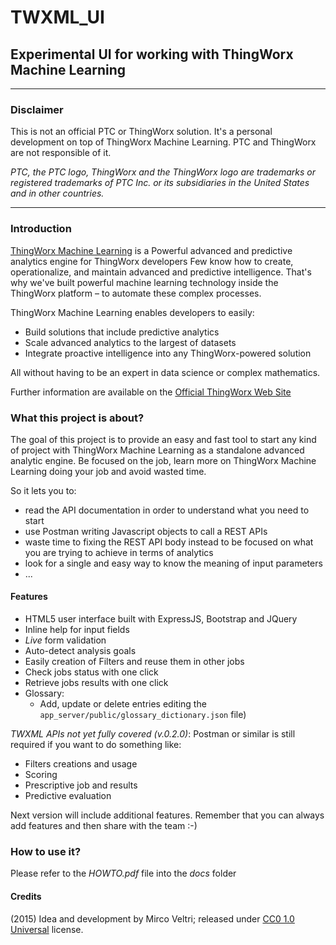 # TWXML_UI
## Experimental UI for working with ThingWorx Machine Learning

--------------------------------------------------------------------------------
### Disclaimer
This is not an official PTC or ThingWorx solution. It's a personal development on top of ThingWorx Machine Learning. PTC and ThingWorx are not responsible of it.

_PTC, the PTC logo, ThingWorx and the ThingWorx logo are trademarks or registered trademarks of PTC Inc. or its subsidiaries in the United States and in other countries._

--------------------------------------------------------------------------------

### Introduction
[ThingWorx Machine Learning](http://www.thingworx.com/machine-learning) is a Powerful advanced and predictive analytics engine for ThingWorx developers Few know how to create, operationalize, and maintain advanced and predictive intelligence. That's why we've built powerful machine learning technology inside the ThingWorx platform – to automate these complex processes.

ThingWorx Machine Learning enables developers to easily:
- Build solutions that include predictive analytics
- Scale advanced analytics to the largest of datasets
- Integrate proactive intelligence into any ThingWorx-powered solution

All without having to be an expert in data science or complex mathematics.

Further information are available on the [Official ThingWorx Web Site](http://www.thingworx.com/machine-learning)

### What this project is about?
The goal of this project is to provide an easy and fast tool to start any kind of project with ThingWorx Machine Learning as a standalone advanced analytic engine. Be focused on the job, learn more on ThingWorx Machine Learning doing your job and avoid wasted time.

So it lets you to:
- read the API documentation in order to understand what you need to start
- use Postman writing Javascript objects to call a REST APIs
- waste time to fixing the REST API body instead to be focused on what you are trying to achieve in terms of analytics
- look for a single and easy way to know the meaning of input parameters
- ...

#### Features
- HTML5 user interface built with ExpressJS, Bootstrap and JQuery
- Inline help for input fields
- _Live_ form validation
- Auto-detect analysis goals
- Easily creation of Filters and reuse them in other jobs
- Check jobs status with one click
- Retrieve jobs results with one click
- Glossary:
  - Add, update or delete entries editing the `app_server/public/glossary_dictionary.json` file)

*TWXML APIs not yet fully covered (v.0.2.0)*: Postman or similar is still required if you want to do something like:
- Filters creations and usage
- Scoring
- Prescriptive job and results
- Predictive evaluation

Next version will include additional features. Remember that you can always add features and then share with the team :-)

### How to use it?
Please refer to the *HOWTO.pdf* file into the *docs* folder

#### Credits
(2015) Idea and development by Mirco Veltri; released under [CC0 1.0 Universal](http://creativecommons.org/publicdomain/zero/1.0/) license.
